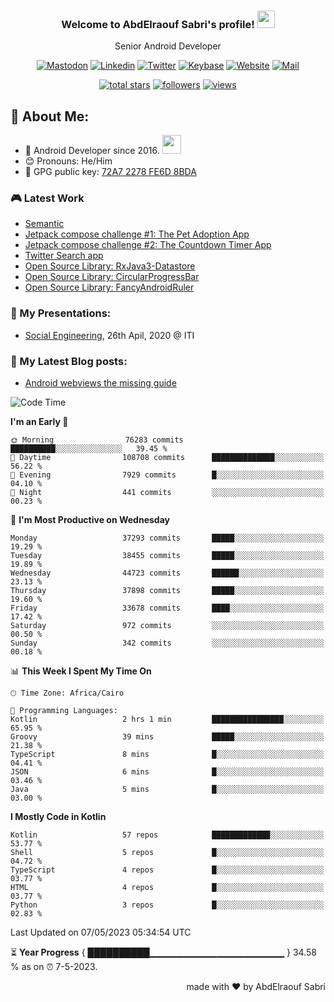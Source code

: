
<!--
  Title: Senior Android Developer @Storyteller
  Description: Google Certified Associate Android Developer, Clean code, TDD, CICD with knowledge in cybersecurity. 
  Author: abd3lraouf, AbdElraouf Sabri
  -->

<h3 align="center">
  Welcome to AbdElraouf Sabri's profile! 
  <img src="https://media.giphy.com/media/hvRJCLFzcasrR4ia7z/giphy.gif" width="28">
</h3>

<p align='center'>
    Senior Android Developer
</p>

<!-- Social icons section -->
<p align='center'>
      <a href="https://androiddev.social/@abd3lraouf" rel="me"><img src="https://custom-icon-badges.herokuapp.com/badge/-mastodon-black?style=for-the-badge&amp;logo=Mastodon&logoColor=white" alt="Mastodon"></a>
      <a href="https://www.linkedin.com/in/abd3lraouf/"><img src="https://custom-icon-badges.herokuapp.com/badge/-LinkedIn-black?style=for-the-badge&amp;logo=Linkedin&logoColor=white" alt="Linkedin"></a>
      <a href="https://twitter.com/abd3lraouf"><img src="https://custom-icon-badges.herokuapp.com/badge/-Twitter-black?style=for-the-badge&amp;logo=twitter&logoColor=white" alt="Twitter"></a>
      <a href="https://keybase.io/abd3lraouf"><img src="https://custom-icon-badges.herokuapp.com/badge/-Keybase-black?style=for-the-badge&logo=keybase&logoColor=white" alt="Keybase"></a>
      <a href="https://www.abd3lraouf.dev/portfolio/"><img src="https://img.shields.io/badge/-Portfolio-black?style=for-the-badge&amp;logo=google-chrome&amp;logoColor=white" alt="Website"></a>
      <a href="mailto:abdelraoufsabri@gmail.com"><img src="https://img.shields.io/badge/-Say%20Hi!-black?style=for-the-badge&amp;logo=gmail" alt="Mail"></a>
</p>

<!-- Stats icons section -->
<p align='center'>
  <a href="https://github.com/abd3lraouf?tab=repositories&sort=stargazers">
    <img alt="total stars" title="Total stars on GitHub" src="https://custom-icon-badges.herokuapp.com/badge/dynamic/json?logo=star&color=55960c&labelColor=488207&label=Stars&style=for-the-badge&query=%24.stars&url=https://api.github-star-counter.workers.dev/user/abd3lraouf"/></a>
  <a href="https://github.com/abd3lraouf?tab=followers">
    <img alt="followers" title="Follow me on Github" src="https://custom-icon-badges.herokuapp.com/github/followers/abd3lraouf?color=236ad3&labelColor=1155ba&style=for-the-badge&logo=person-add&label=Follow&logoColor=white"/></a>
  <a href="https://github.com/abd3lraouf">
    <img alt="views" title="GitHub profile views" src="https://enwj06txat9l677.m.pipedream.net"/></a>
</p>

<!-- Resume Download section 
<p align='center'>
      <a href="https://github.com/abd3lraouf/abd3lraouf/releases/latest/download/AbdElraouf.Sabri.Android.Developer.resume.pdf
"><img src="https://custom-icon-badges.herokuapp.com/badge/-download%20resume-EC1C24?style=for-the-badge&logo=Adobe%20Acrobat%20Reader&logoColor=white" alt="views" title="Download my latest resume" alt="resume"></a>
</p>
-->

## 🤵 About Me:
- 🏦 Android Developer since 2016.
      <img src="https://media.giphy.com/media/WUlplcMpOCEmTGBtBW/giphy.gif" width="30">
- 😊 Pronouns: He/Him
- 🔑 GPG public key: [72A7 2278 FE6D 8BDA](https://keybase.io/abd3lraouf/pgp_keys.asc?fingerprint=d971ef94887269e4308587a772a72278fe6d8bda)

### 🎮 Latest Work

<!-- - [MVI posts](https://github.com/AbdElraoufSabri/MVIPosts) --> 
- [Semantic](https://github.com/abd3lraouf/Semantic)
- [Jetpack compose challenge #1: The Pet Adoption App](https://github.com/abd3lraouf/compose-challenge-1)
- [Jetpack compose challenge #2: The Countdown Timer App](https://github.com/abd3lraouf/compose-challenge-2)
- [Twitter Search app](https://github.com/abd3lraouf/WeeTwit)
- [Open Source Library: RxJava3-Datastore](https://github.com/abd3lraouf/DatastoreWithRxJava3)
- [Open Source Library: CircularProgressBar](https://github.com/abd3lraouf/CircularProgressBar)
- [Open Source Library: FancyAndroidRuler](https://github.com/abd3lraouf/FancyAndroidRuler)
<!-- - [MVI sample](https://github.com/abd3lraouf/mviSample) -->

### 📕 My Presentations:

- [Social Engineering](https://abd3lraouf.github.io/social-engineering/), 26th Apil, 2020 @ ITI

### 📕 My Latest Blog posts:
<!-- BLOG-POST-LIST:START -->
- [Android webviews the missing guide](https://abd3lraouf.dev/posts/android-webviews-the-missing-guide/)
<!-- BLOG-POST-LIST:END -->

<!--START_SECTION:waka-->
![Code Time](http://img.shields.io/badge/Code%20Time-490%20hrs%2027%20mins-blue)

**I'm an Early 🐤** 

```text
🌞 Morning                76283 commits       ██████████░░░░░░░░░░░░░░░   39.45 % 
🌆 Daytime                108708 commits      ██████████████░░░░░░░░░░░   56.22 % 
🌃 Evening                7929 commits        █░░░░░░░░░░░░░░░░░░░░░░░░   04.10 % 
🌙 Night                  441 commits         ░░░░░░░░░░░░░░░░░░░░░░░░░   00.23 % 
```
📅 **I'm Most Productive on Wednesday** 

```text
Monday                   37293 commits       █████░░░░░░░░░░░░░░░░░░░░   19.29 % 
Tuesday                  38455 commits       █████░░░░░░░░░░░░░░░░░░░░   19.89 % 
Wednesday                44723 commits       ██████░░░░░░░░░░░░░░░░░░░   23.13 % 
Thursday                 37898 commits       █████░░░░░░░░░░░░░░░░░░░░   19.60 % 
Friday                   33678 commits       ████░░░░░░░░░░░░░░░░░░░░░   17.42 % 
Saturday                 972 commits         ░░░░░░░░░░░░░░░░░░░░░░░░░   00.50 % 
Sunday                   342 commits         ░░░░░░░░░░░░░░░░░░░░░░░░░   00.18 % 
```


📊 **This Week I Spent My Time On** 

```text
🕑︎ Time Zone: Africa/Cairo

💬 Programming Languages: 
Kotlin                   2 hrs 1 min         ████████████████░░░░░░░░░   65.95 % 
Groovy                   39 mins             █████░░░░░░░░░░░░░░░░░░░░   21.38 % 
TypeScript               8 mins              █░░░░░░░░░░░░░░░░░░░░░░░░   04.41 % 
JSON                     6 mins              █░░░░░░░░░░░░░░░░░░░░░░░░   03.46 % 
Java                     5 mins              █░░░░░░░░░░░░░░░░░░░░░░░░   03.00 % 
```

**I Mostly Code in Kotlin** 

```text
Kotlin                   57 repos            █████████████░░░░░░░░░░░░   53.77 % 
Shell                    5 repos             █░░░░░░░░░░░░░░░░░░░░░░░░   04.72 % 
TypeScript               4 repos             █░░░░░░░░░░░░░░░░░░░░░░░░   03.77 % 
HTML                     4 repos             █░░░░░░░░░░░░░░░░░░░░░░░░   03.77 % 
Python                   3 repos             █░░░░░░░░░░░░░░░░░░░░░░░░   02.83 % 
```




 Last Updated on 07/05/2023 05:34:54 UTC
<!--END_SECTION:waka-->

⏳ **Year Progress** { ██████████▁▁▁▁▁▁▁▁▁▁▁▁▁▁▁▁▁▁▁▁ } 34.58 % as on ⏰ 7-5-2023.

<p align="right">made with ❤️ by AbdElraouf Sabri</p>

